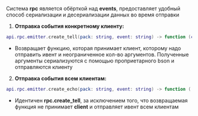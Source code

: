 Система **rpc** является обёрткой над **events**, предоставляет удобный способ сериализации и десериализации данных во время отправки

1. **Отправка события конкретному клиенту:**
```lua
api.rpc.emitter.create_tell(pack: string, event: string) -> function (client: Client, ...)
```
   - Возвращает функцию, которая принимает клиент, которому надо отправить ивент и неограниченное кол-во аргументов. Полученные аргументы сериализуются с помощью проприетарного bson и отправляются клиенту

2. **Отправка события всем клиентам:**
```lua
api.rpc.emitter.create_echo(pack: string, event: string) -> function (...)
```
   - Идентичен **rpc.create_tell**, за исключением того, что возвращаемая функция не принимает **client** и отправляет ивент всем клиентам